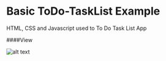 # Basic ToDo-TaskList Example
HTML, CSS and Javascript used to To Do Task List App

####View

![alt text](https://i.imgur.com/vV5r9IC.png)
